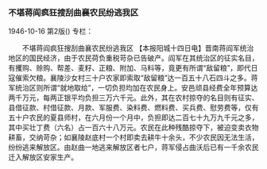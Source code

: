 ### 不堪蒋阎疯狂搜刮曲襄农民纷逃我区

1946-10-16
第2版()
专栏：

　　不堪蒋阎疯狂搜刮曲襄农民纷逃我区
    【本报阳城十四日电】晋南蒋阎军统治地区的国民经济，由于农民荷负重税苛杂已告破产。阎军在其统治区的征实名目，有攫购、赊购、帮差、麦籽、正粮、附加、马料等，竟更有所谓“敌留粮”，即代日寇催索欠粮。襄陵沙女村三十户农家即索取“敌留粮”达一百五十八石四斗之多。蒋军统治区则所谓“就地取给”，一切负担均加在农民身上。安邑顽县经费全年预算达两千万元，每两正银平均负担三万六千元。此外，其在农村掠夺的名目则有征实、县借征款、村借征款、月款、军服费、染料费、燃料费、买兵费、慰劳费等，仅有五十户农民的夏县师村，在六月份一个月中，负担即达二百七十九万九千元之多，其中买壮丁费（六名）占一百六十八万元。农民在此种残酷掠夺下，被迫变卖衣物耕畜，交纳苛杂；如襄陵赵底村一个村即卖去耕牛十余头，不少农民因无法生活，纷纷逃来解放区。由赵曲一地逃来解放区者七户，蒋军侵占曲沃后已有一千余农民迁入解放区安家生产。
